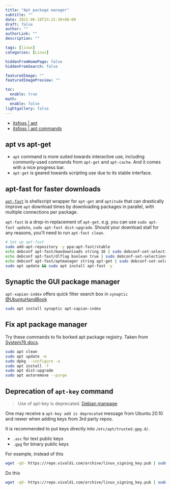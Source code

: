 ```yaml
---
title: "Apt package manager"
subtitle: ""
date: 2021-06-18T23:22:39+08:00
draft: false
author: ""
authorLink: ""
description: ""

tags: [linux]
categories: [Linux]

hiddenFromHomePage: false
hiddenFromSearch: false

featuredImage: ""
featuredImagePreview: ""

toc:
  enable: true
math:
  enable: false
lightgallery: false
---
```


- [itsfoss | apt](https://itsfoss.com/apt-vs-apt-get-difference/)
- [itsfoss | apt commands](https://itsfoss.com/apt-command-guide/)

<!--more-->

## apt vs apt-get

- `apt` command is more suited towards interactive use, including commonly-used commands from `apt-get` and `apt-cache`. And it comes with a nice progress bar.
- `apt-get` is geared towards scripting use due to its stable interface.

## apt-fast for faster downloads

[`apt-fast`](https://github.com/ilikenwf/apt-fast) is shellscript wrapper for `apt-get` and `aptitude` that can drastically improve `apt` download times by downloading packages in parallel, with multiple connections per package.

`apt-fast` is a drop-in replacement of `apt-get`. e.g. you can use `sudo apt-fast update`, `sudo apt-fast dist-upgrade`. Should your download stall for any reasons, you'll need to run `apt-fast clean`.


```bash
# Set up apt-fast
sudo add-apt-repository -y ppa:apt-fast/stable
echo debconf apt-fast/maxdownloads string 16 | sudo debconf-set-selections
echo debconf apt-fast/dlflag boolean true | sudo debconf-set-selections
echo debconf apt-fast/aptmanager string apt-get | sudo debconf-set-selections
sudo apt update && sudo apt install apt-fast -y
```

## Synaptic the GUI package manager

`apt-xapian-index` offers quick filter search box in `synaptic` [@UbuntuHandBook](http://ubuntuhandbook.org/index.php/2019/01/enable-quick-filter-search-box-synaptic-package-manager/)

```bash
sudo apt install synaptic apt-xapian-index
```

## Fix apt package manager

Try these commands to fix borked apt package registry. Taken from [System76 docs](https://support.system76.com/articles/package-manager-pop/).

```bash
sudo apt clean
sudo apt update -m
sudo dpkg --configure -a
sudo apt install -f
sudo apt dist-upgrade
sudo apt autoremove --purge
```

## Deprecation of `apt-key` command

> Use of apt-key is deprecated. [Debian manpage](https://manpages.debian.org/testing/apt/apt-key.8.en.html)

One may receive a `apt-key add is deprecated` message from Ubuntu 20.10 and newer when adding keys from 3rd party repos.

It is recommended to put keys directly into `/etc/apt/trusted.gpg.d/`.
- `.asc` for text public keys
- `.gpg` for binary public keys

For example, instead of this

```bash
wget -qO- https://repo.vivaldi.com/archive/linux_signing_key.pub | sudo apt-key add -
```

Do this

```bash
wget -qO- https://repo.vivaldi.com/archive/linux_signing_key.pub | sudo tee /etc/apt/trusted.gpg.d/vivaldi.asc
```
